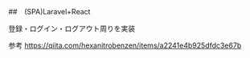 ##　(SPA)Laravel+React

登録・ログイン・ログアウト周りを実装

参考
https://qiita.com/hexanitrobenzen/items/a2241e4b925dfdc3e67b
